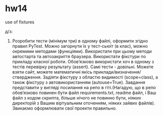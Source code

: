 # hw14
use of fixtures

д/з: 
1. Розробити тести (мінімум три) в одному файлі, оформити згідно правил PyTest. Можно загорнути їх у тест-сьюіт (в клас), можно окремими методами (функціями). Використати при цьому методи автостарта та автозакриття браузера. Використати фікстури по прикладу класної роботи. Обов’язково використати хоч в одному з тестів перевірку результату (assert). Самі тести - довільні. Можете взяти сайт, можете математичні якісь приклади/визначення/ствердження. Задіяти фікстуру з областю видимості (scope=class), а також фікстуру з автовикористанням (autouse=True).
Завдання представити у вигляді посилання на репо в гіті.(Нагадую, що в репо обов’язково повинен бути файл requirements.txt, readme файл, і Ваш файл з кодом скрипта, більше нічого не повинно бути, ніяких директорій з Вашим віртуальним оточенням, ніяких зайвих файлів). Звикаємо оформлювати свої проекти правильно.

